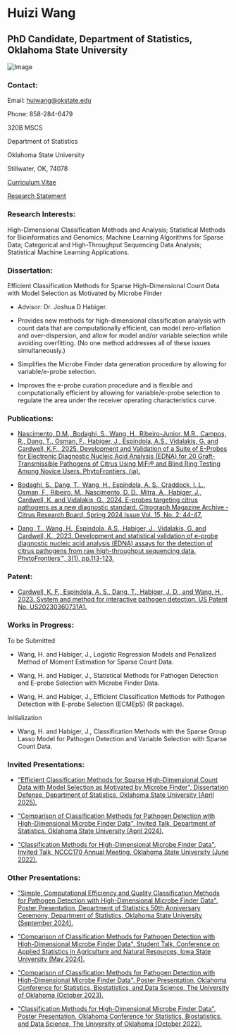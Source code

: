 # Huizi Wang 

## PhD Candidate, Department of Statistics, Oklahoma State University

![Image](https://github.com/user-attachments/assets/f8ec0368-2563-4c06-a697-d8bb40f656e0)

### Contact:

Email: huiwang@okstate.edu

Phone: 858-284-6479

320B MSCS 

Department of Statistics

Oklahoma State University

Stillwater, OK, 74078

[Curriculum Vitae](https://github.com/user-attachments/files/21375614/Huizi_s_CV.pdf)

[Research Statement](https://github.com/user-attachments/files/21375648/Research_Statement_Huizi.pdf)

### Research Interests:

High-Dimensional Classification Methods and Analysis; Statistical Methods for Bioinformatics and Genomics; Machine Learning Algorithms for Sparse Data; Categorical and High-Throughput Sequencing Data Analysis; Statistical Machine Learning Applications.

### Dissertation: 

Efficient Classification Methods for Sparse High-Dimensional Count Data with Model Selection as Motivated by Microbe Finder

- Advisor: Dr. Joshua D Habiger.
  
- Provides new methods for high-dimensional classification analysis with count data that are computationally efficient, can model zero-inflation and over-dispersion, and allow for model and/or variable selection while avoiding overfitting. (No one method addresses all of these issues simultaneously.)

- Simplifies the Microbe Finder data generation procedure by allowing for variable/e-probe selection. 

- Improves the e-probe curation procedure and is flexible and computationally efficient by allowing for variable/e-probe selection to regulate the area under the receiver operating characteristics curve.

### Publications:
- [Nascimento, D.M., Bodaghi, S., Wang, H., Ribeiro-Junior, M.R., Campos, R., Dang, T., Osman, F., Habiger, J., Espindola, A.S., Vidalakis, G. and Cardwell, K.F., 2025. Development and Validation of a Suite of E-Probes for Electronic Diagnostic Nucleic Acid Analysis (EDNA) for 20 Graft-Transmissible Pathogens of Citrus Using MiFi® and Blind Ring Testing Among Novice Users. PhytoFrontiers, (ja).](https://apsjournals.apsnet.org/doi/epdf/10.1094/PHYTOFR-12-24-0140-FI)

- [Bodaghi, S., Dang, T., Wang, H., Espindola, A. S., Craddock, I. L., Osman, F., Ribeiro, M., Nascimento, D. D., Mitra, A., Habiger, J., Cardwell, K. and Vidalakis, G., 2024. E-probes targeting citrus pathogens as a new diagnostic standard. Citrograph Magazine Archive - Citrus Research Board, Spring 2024 Issue Vol. 15, No. 2: 44-47.](https://citrus-research-board-static.sfo2.digitaloceanspaces.com/citrograph/pdf/CRB-Citrograph-Mag-Q2-Spring-2024-Web.pdf)

- [Dang, T., Wang, H., Espindola, A.S., Habiger, J., Vidalakis, G. and Cardwell, K., 2023. Development and statistical validation of e-probe diagnostic nucleic acid analysis (EDNA) assays for the detection of citrus pathogens from raw high-throughput sequencing data. PhytoFrontiers™, 3(1), pp.113-123.](https://apsjournals.apsnet.org/doi/epdf/10.1094/PHYTOFR-05-22-0047-FI)

### Patent:

- [Cardwell, K. F., Espindola, A. S., Dang, T., Habiger, J. D., and Wang, H., 2023. System and method for interactive pathogen detection. US Patent No. US20230360731A1.](https://patents.google.com/patent/US20230360731A1)

### Works in Progress:

To be Submitted

- Wang, H. and Habiger, J., Logistic Regression Models and Penalized Method of Moment Estimation for Sparse Count Data.

- Wang, H. and Habiger, J., Statistical Methods for Pathogen Detection and E-probe Selection with Microbe Finder Data.

- Wang, H. and Habiger, J., Efficient Classification Methods for Pathogen Detection with E-probe Selection (ECMEpS) (R package). 

Initialization

- Wang, H. and Habiger, J., Classification Methods with the Sparse Group Lasso Model for Pathogen Detection and Variable Selection with Sparse Count Data.

### Invited Presentations:
- ["Efficient Classification Methods for Sparse High-Dimensional Count Data with Model Selection as Motivated by Microbe Finder", Dissertation Defense, Department of Statistics, Oklahoma State University (April 2025).](https://github.com/user-attachments/files/20270576/Qualifying_Exam_Slide_2.pdf)

- ["Comparison of Classification Methods for Pathogen Detection with High-Dimensional Microbe Finder Data", Invited Talk, Department of Statistics, Oklahoma State University (April 2024).](https://github.com/user-attachments/files/20270582/Seminar_Fall_2024.pdf)

- ["Classification Methods for High-Dimensional Microbe Finder Data", Invited Talk, NCCC170 Annual Meeting, Oklahoma State University (June 2022).](https://github.com/user-attachments/files/20270584/Conference.pdf)

### Other Presentations:
- ["Simple, Computational Efficiency and Quality Classification Methods for Pathogen Detection with High-Dimensional Microbe Finder Data", Poster Presentation, Department of Statistics 50th Anniversary Ceremony, Department of Statistics, Oklahoma State University (September 2024).](https://github.com/user-attachments/files/20270588/Poster.Department.Anniversary.pdf)

- ["Comparison of Classification Methods for Pathogen Detection with High-Dimensional Microbe Finder Data", Student Talk, Conference on Applied Statistics in Agriculture and Natural Resources, Iowa State University (May 2024).](https://github.com/user-attachments/files/20270615/ISU_V2_Huizi.pdf)

- ["Comparison of Classification Methods for Pathogen Detection with High-Dimensional Microbe Finder Data", Poster Presentation, Oklahoma Conference for Statistics, Biostatistics, and Data Science, The University of Oklahoma (October 2023).](https://github.com/user-attachments/files/20270622/Poster--OSU.Huizi.wang.2023.pdf)

- ["Classification Methods for High-Dimensional Microbe Finder Data", Poster Presentation, Oklahoma Conference for Statistics, Biostatistics, and Data Science, The University of Oklahoma (October 2022).](https://github.com/user-attachments/files/20270623/Poster.New--OSU.Huizi.wang.pdf)
